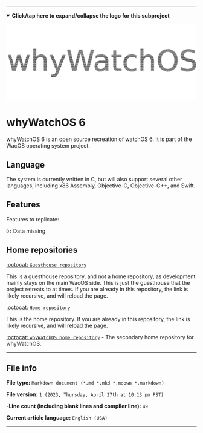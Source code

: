 
***

<details open><summary><b lang="en">Click/tap here to expand/collapse the logo for this subproject</b></summary>

![/whyWatchOS_Metal_HighCompression.png](/WhyWatchOS_Metal_HighCompression.png)

</details>

# whyWatchOS 6

whyWatchOS 6 is an open source recreation of watchOS 6. It is part of the WacOS operating system project. 

## Language

The system is currently written in C, but will also support several other languages, including x86 Assembly, Objective-C, Objective-C++, and Swift.

## Features

Features to replicate:

`D:` Data missing 

## Home repositories

[:octocat: `Guesthouse repository`](https://github.com/seanpm2001/whyWatchOS_6/)

This is a guesthouse repository, and not a home repository, as development mainly stays on the main WacOS side. This is just the guesthouse that the project retreats to at times. If you are already in this repository, the link is likely recursive, and will reload the page.

[:octocat: `Home repository`](https://github.com/seanpm2001/WacOS/tree/WacOS-dev/whyWatchOS/6/)

This is the home repository. If you are already in this repository, the link is likely recursive, and will reload the page.

[:octocat: `whyWatchOS home repository`](https://github.com/seanpm2001/whyWatchOS/) - The secondary home repository for whyWatchOS.

***

## File info

**File type:** `Markdown document (*.md *.mkd *.mdown *.markdown)`

**File version:** `1 (2023, Thursday, April 27th at 10:13 pm PST)`

-**Line count (including blank lines and compiler line):** `49`

**Current article language:** `English (USA)`

***
